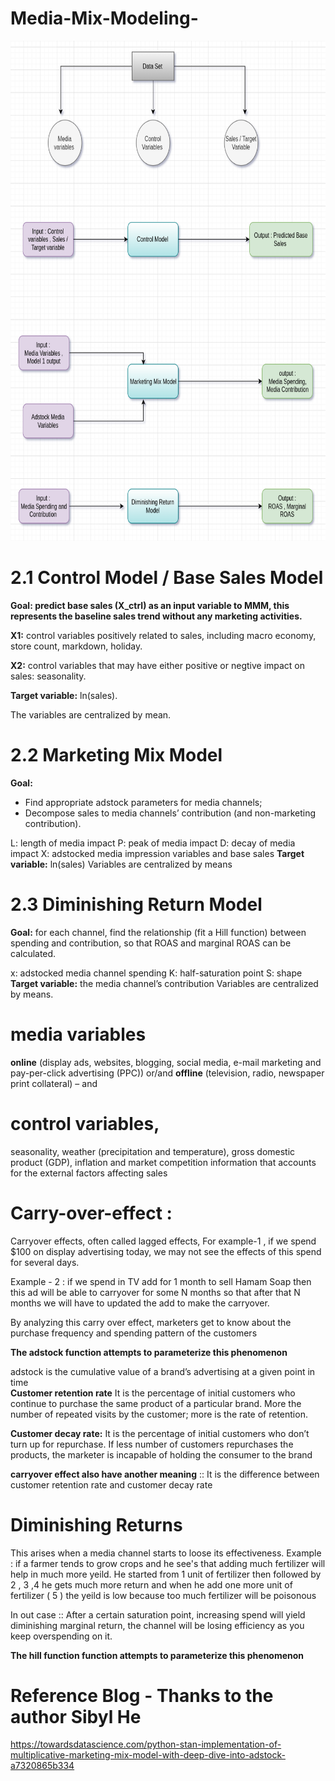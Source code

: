 # Media-Mix-Modeling-




<p align="center">
  
  <img src="https://github.com/Ganesh9100/Media-Mix-Model--02/blob/main/MMM.png" width="600" height = "800" title="hover text">
  
</p>









  # 2.1 Control Model / Base Sales Model
  
<b>Goal: predict base sales (X_ctrl) as an input variable to MMM, this represents the baseline sales trend without any marketing activities.</b>
  

  <b>X1:</b> control variables positively related to sales, including macro economy, store count, markdown, holiday.
  
  <b>X2:</b> control variables that may have either positive or negtive impact on sales: seasonality.
  
  <b>Target variable:</b> ln(sales).
  
The variables are centralized by mean.

# 2.2 Marketing Mix Model
  <b>Goal:</b>
- Find appropriate adstock parameters for media channels;
- Decompose sales to media channels’ contribution (and non-marketing contribution).

L: length of media impact
P: peak of media impact
D: decay of media impact
X: adstocked media impression variables and base sales
  <b>Target variable:</b> ln(sales)
Variables are centralized by means
  
  
  
  
# 2.3 Diminishing Return Model
  <b>Goal:</b> for each channel, find the relationship (fit a Hill function) between spending and contribution, so that ROAS and marginal ROAS can be calculated.

x: adstocked media channel spending
K: half-saturation point
S: shape
  <b>Target variable:</b> the media channel’s contribution
Variables are centralized by means.




# media variables 
<b>online</b>
(display ads, websites, blogging, social media, e-mail
marketing and pay-per-click advertising (PPC)) or/and
<b>offline</b>
(television, radio, newspaper print collateral) – and

# control variables,

seasonality, weather (precipitation and temperature), gross domestic product
(GDP), inflation and market competition information that
accounts for the external factors affecting sales



# Carry-over-effect :
Carryover effects, often called lagged effects,
For example-1 , if we spend $100 on display advertising today, we may not see the effects of this spend for several days.

Example - 2 :  if we spend in TV add for 1 month to sell Hamam Soap then this ad will be able to carryover for some N months so that after that N months we will have to updated the add to make the carryover.

By analyzing this carry over effect, marketers get to know about the purchase frequency and spending pattern of the customers

<b>The adstock function attempts to parameterize this phenomenon</b>

adstock is the cumulative value of a brand’s advertising at a given point in time
<br>
<b>Customer retention rate</b> 
It is the percentage of initial customers who continue to purchase the same product of a particular brand. More the number of repeated visits by the customer; more is the rate of retention.

<b>Customer decay rate:</b>
It is the percentage of initial customers who don’t turn up for repurchase. If less number of customers repurchases the products, the marketer is incapable of holding the consumer to the brand

<b>carryover effect also have another meaning</b> :: It is the difference between customer retention rate and customer decay rate 


# Diminishing Returns

This arises when a media channel starts to loose its effectiveness. 
Example : if a farmer tends to grow crops and he see's that adding much fertilizer will help in much more yeild. 
He started from 1 unit of fertilizer then followed by 2 , 3 ,4 he gets much more return and when he add one more unit of fertilizer ( 5 ) the yeild is low because too much fertilizer will be poisonous 

In out case :: After a certain saturation point, increasing spend will yield diminishing marginal return, the channel will be losing efficiency as you keep overspending on it.

<b>The hill function function attempts to parameterize this phenomenon</b>
















# Reference Blog - Thanks to the author Sibyl He


https://towardsdatascience.com/python-stan-implementation-of-multiplicative-marketing-mix-model-with-deep-dive-into-adstock-a7320865b334
